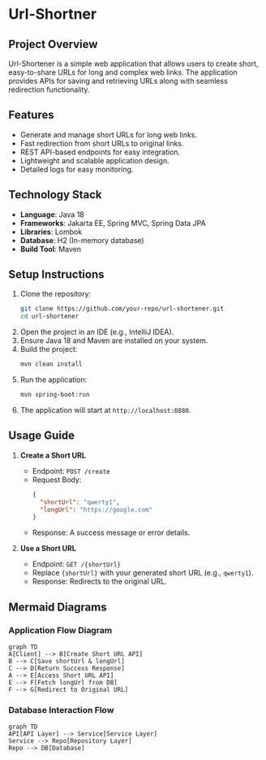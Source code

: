 
# Url-Shortner

## Project Overview
Url-Shortener is a simple web application that allows users to create short, easy-to-share URLs for long and complex web links. The application provides APIs for saving and retrieving URLs along with seamless redirection functionality.

## Features
- Generate and manage short URLs for long web links.
- Fast redirection from short URLs to original links.
- REST API-based endpoints for easy integration.
- Lightweight and scalable application design.
- Detailed logs for easy monitoring.

## Technology Stack
- **Language**: Java 18
- **Frameworks**: Jakarta EE, Spring MVC, Spring Data JPA
- **Libraries**: Lombok
- **Database**: H2 (In-memory database)
- **Build Tool**: Maven

## Setup Instructions
1. Clone the repository:
   ```bash
   git clone https://github.com/your-repo/url-shortener.git
   cd url-shortener
   ```
2. Open the project in an IDE (e.g., IntelliJ IDEA).
3. Ensure Java 18 and Maven are installed on your system.
4. Build the project:
   ```bash
   mvn clean install
   ```
5. Run the application:
   ```bash
   mvn spring-boot:run
   ```
6. The application will start at `http://localhost:8080`.

## Usage Guide
1. **Create a Short URL**
   - Endpoint: `POST /create`
   - Request Body:
     ```json
     {
       "shortUrl": "qwerty1",
       "longUrl": "https://google.com"
     }
     ```
   - Response: A success message or error details.

2. **Use a Short URL**
   - Endpoint: `GET /{shortUrl}`
   - Replace `{shortUrl}` with your generated short URL (e.g., `qwerty1`).
   - Response: Redirects to the original URL.

## Mermaid Diagrams
### Application Flow Diagram
```mermaid
graph TD
A[Client] --> B[Create Short URL API]
B --> C[Save shortUrl & longUrl]
C --> D[Return Success Response]
A --> E[Access Short URL API]
E --> F[Fetch longUrl from DB]
F --> G[Redirect to Original URL]
```

### Database Interaction Flow
```mermaid
graph TD
API[API Layer] --> Service[Service Layer]
Service --> Repo[Repository Layer]
Repo --> DB[Database]
```
